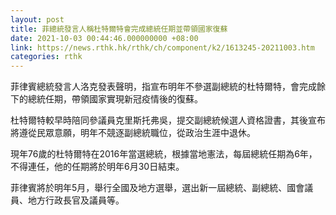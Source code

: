 ```yaml
---
layout: post
title: 菲總統發言人稱杜特爾特會完成總統任期並帶領國家復蘇
date: 2021-10-03 00:44:46.000000000 +08:00
link: https://news.rthk.hk/rthk/ch/component/k2/1613245-20211003.htm
categories: rthk
---
```


菲律賓總統發言人洛克發表聲明，指宣布明年不參選副總統的杜特爾特，會完成餘下的總統任期，帶領國家實現新冠疫情後的復蘇。

杜特爾特較早時陪同參議員克里斯托弗吳，提交副總統候選人資格證書，其後宣布將遵從民眾意願，明年不競逐副總統職位，從政治生涯中退休。

現年76歲的杜特爾特在2016年當選總統，根據當地憲法，每屆總統任期為6年，不得連任，他的任期將於明年6月30日結束。

菲律賓將於明年5月，舉行全國及地方選舉，選出新一屆總統、副總統、國會議員、地方行政長官及議員等。
